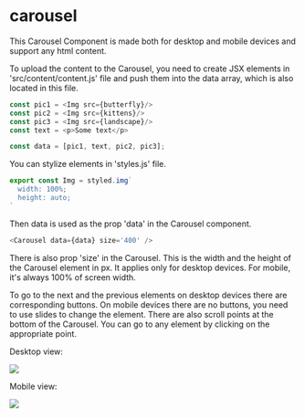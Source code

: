 # carousel

This Carousel Component is made both for desktop and mobile devices and support any html content.

To upload the content to the Carousel, you need to create JSX elements in 'src/content/content.js'
file and push them into the data array, which is also located in this file.

```js
const pic1 = <Img src={butterfly}/>
const pic2 = <Img src={kittens}/>
const pic3 = <Img src={landscape}/>
const text = <p>Some text</p>

const data = [pic1, text, pic2, pic3];
```

You can stylize elements in 'styles.js' file.

```js
export const Img = styled.img`
  width: 100%;
  height: auto;
`
```

Then data is used as the prop 'data' in the Carousel component.

```js
<Carousel data={data} size='400' />
```

There is also prop 'size' in the Carousel. This is the width and the height of the Carousel
element in px. It applies only for desktop devices. For mobile, it's always 100% of screen width.

To go to the next and the previous elements on desktop devices there are corresponding buttons.
On mobile devices there are no buttons, you need to use slides to change the element.
There are also scroll points at the bottom of the Carousel. You can go to any element by clicking
on the appropriate point.

Desktop view:

![]('./screenshots/desktop.png')

Mobile view:

![]('./screenshots/mobile.png')











